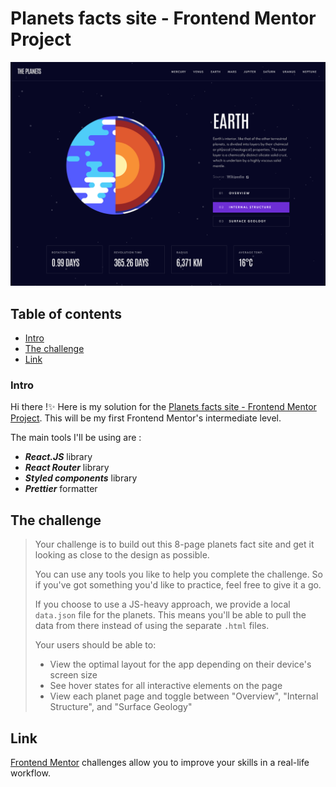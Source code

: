 # Planets facts site - Frontend Mentor Project

![Planets facts site preview](./src/assets/preview.png)

## Table of contents

- [Intro](#intro)
- [The challenge](#the-challenge)
- [Link](#link)

### Intro

Hi there !✨
Here is my solution for the [Planets facts site - Frontend Mentor Project](https://www.frontendmentor.io/challenges/planets-fact-site-gazqN8w_f/hub/planets-fact-site-0EOwO46m8). This will be my first Frontend Mentor's intermediate level.

The main tools I'll be using are :

- **_React.JS_** library
- **_React Router_** library
- **_Styled components_** library
- **_Prettier_** formatter

## The challenge

> Your challenge is to build out this 8-page planets fact site and get it looking as close to the design as possible.
>
> You can use any tools you like to help you complete the challenge. So if you've got something you'd like to practice, feel free to give it a go.
>
> If you choose to use a JS-heavy approach, we provide a local `data.json` file for the planets. This means you'll be able to pull the data from there instead of using the separate `.html` files.
>
> Your users should be able to:
>
> - View the optimal layout for the app depending on their device's screen size
> - See hover states for all interactive elements on the page
> - View each planet page and toggle between "Overview", "Internal Structure", and "Surface Geology"

## Link

[Frontend Mentor](https://www.frontendmentor.io) challenges allow you to improve your skills in a real-life workflow.
